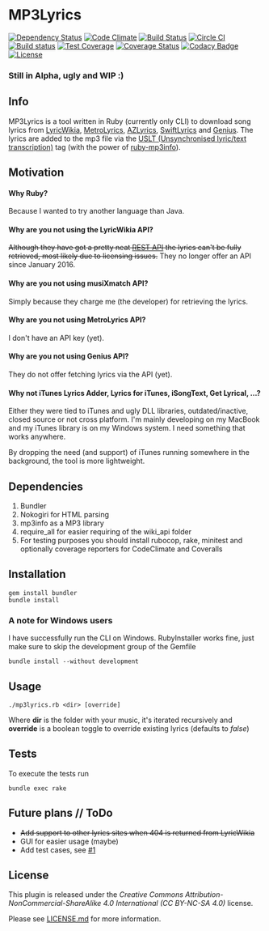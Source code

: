 # MP3Lyrics
[![Dependency Status](https://img.shields.io/gemnasium/timbru31/mp3lyrics.svg)](https://gemnasium.com/timbru31/mp3lyrics)
[![Code Climate](https://img.shields.io/codeclimate/github/timbru31/mp3lyrics.svg)](https://codeclimate.com/github/timbru31/mp3lyrics)
[![Build Status](https://img.shields.io/travis/timbru31/mp3lyrics.svg)](https://travis-ci.org/timbru31/mp3lyrics)
[![Circle CI](https://img.shields.io/circleci/project/timbru31/mp3lyrics.svg)](https://circleci.com/gh/timbru31/mp3lyrics)
[![Build status](https://ci.appveyor.com/api/projects/status/c7misjwgqj4dc26d?svg=true)](https://ci.appveyor.com/project/timbru31/mp3lyrics)
[![Test Coverage](https://img.shields.io/codeclimate/coverage/github/timbru31/mp3lyrics.svg)](https://codeclimate.com/github/timbru31/mp3lyrics/coverage)
[![Coverage Status](https://img.shields.io/coveralls/timbru31/mp3lyrics.svg)](https://coveralls.io/github/timbru31/mp3lyrics?branch=master)
[![Codacy Badge](https://api.codacy.com/project/badge/Grade/847daeb2c69a4ebebfca3f204b7c164f)](https://www.codacy.com/app/timbru31/mp3lyrics?utm_source=github.com&utm_medium=referral&utm_content=timbru31/mp3lyrics&utm_campaign=badger)
[![License](https://img.shields.io/badge/License-CC%20BY--NC--SA%204.0-blue.svg)](LICENSE.md)

### Still in Alpha, ugly and WIP :)

## Info

MP3Lyrics is a tool written in Ruby (currently only CLI) to download song lyrics from [LyricWikia](http://lyrics.wikia.com), [MetroLyrics](http://metrolyrics.com), [AZLyrics](http://azlyrics.com), [SwiftLyrics](http://swiftlyrics.com) and [Genius](http://genius.com).
The lyrics are added to the mp3 file via the [USLT (Unsynchronised lyric/text transcription)](http://id3.org/id3v2.4.0-frames) tag (with the power of [ruby-mp3info](https://github.com/moumar/ruby-mp3info)).

## Motivation

#### Why Ruby?

Because I wanted to try another language than Java.

#### Why are you not using the LyricWikia API?

~~Although they have got a pretty neat [REST API](http://api.wikia.com/wiki/LyricWiki_API/REST) the lyrics can't be fully retrieved, most likely due to licensing issues.~~
They no longer offer an API since January 2016.

#### Why are you not using musiXmatch API?

Simply because they charge me (the developer) for retrieving the lyrics.

#### Why are you not using MetroLyrics API?

I don't have an API key (yet).

#### Why are you not using Genius API?

They do not offer fetching lyrics via the API (yet).

#### Why not iTunes Lyrics Adder, Lyrics for iTunes, iSongText, Get Lyrical, ...?

Either they were tied to iTunes and ugly DLL libraries, outdated/inactive, closed source or not cross platform. I'm mainly developing on my MacBook and my iTunes library is on my Windows system. I need something that works anywhere.

By dropping the need (and support) of iTunes running somewhere in the background, the tool is more lightweight.

## Dependencies

1. Bundler
2. Nokogiri for HTML parsing
3. mp3info as a MP3 library
4. require_all for easier requiring of the wiki_api folder
5. For testing purposes you should install rubocop, rake, minitest and optionally coverage reporters for CodeClimate and Coveralls

## Installation


```shell
gem install bundler
bundle install
```

### A note for Windows users

I have successfully run the CLI on Windows. RubyInstaller works fine, just make sure to skip the development group of the Gemfile
```shell
bundle install --without development
```

## Usage

```shell
./mp3lyrics.rb <dir> [override]
```
Where **dir** is the folder with your music, it's iterated recursively and **override** is a boolean toggle to override existing lyrics (defaults to *false*)

## Tests

To execute the tests run
```shell
bundle exec rake
```

## Future plans // ToDo

- ~~Add support to other lyrics sites when 404 is returned from LyricWikia~~
- GUI for easier usage (maybe)
- Add test cases, see [#1](https://github.com/timbru31/mp3lyrics/issues/1)

## License
This plugin is released under the
*Creative Commons Attribution-NonCommercial-ShareAlike 4.0 International (CC BY-NC-SA 4.0)* license.

Please see [LICENSE.md](LICENSE.md) for more information.
